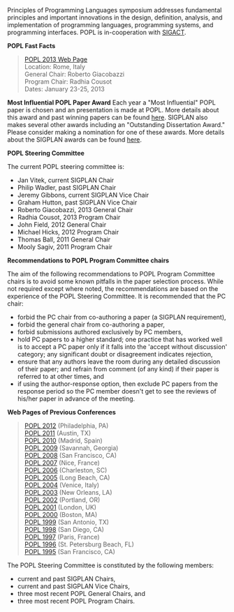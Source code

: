 Principles of Programming Languages symposium addresses fundamental
principles and important innovations in the design, definition,
analysis, and implementation of programming languages, programming
systems, and programming interfaces. POPL is in-cooperation with
[SIGACT](http://www.acm.org/sigact).   

**POPL Fast Facts**
> [POPL 2013 Web Page](http://popl.mpi-sws.org/2013/)  
> Location: Rome, Italy  
> General Chair: Roberto Giacobazzi  
> Program Chair: Radhia Cousot  
> Dates: January 23-25, 2013  

**Most Influential POPL Paper Award**
Each year a "Most Influential" POPL paper is chosen and an
presentation is made at POPL. More details about this award and
past winning papers can be found [here](Awards/Conferences/POPL/Main). SIGPLAN
also makes several other awards including an "Outstanding
Dissertation Award." Please consider making a nomination for one of
these awards.  More details about the SIGPLAN awards can be found
[here](Awards/Main).

**POPL Steering Committee**

The current POPL steering committee is:

-   Jan Vitek, current SIGPLAN Chair
-   Philip Wadler, past SIGPLAN Chair
-   Jeremy Gibbons, current SIGPLAN Vice Chair
-   Graham Hutton, past SIGPLAN Vice Chair
-   Roberto Giacobazzi, 2013 General Chair
-   Radhia Cousot, 2013 Program Chair
-   John Field, 2012 General Chair
-   Michael Hicks, 2012 Program Chair
-   Thomas Ball, 2011 General Chair
-   Mooly Sagiv, 2011 Program Chair

**Recommendations to POPL Program Committee chairs**

The aim of the following recommendations to POPL Program Committee
chairs is to avoid some known pitfalls in the paper selection
process. While not required except where noted, the recommendations
are based on the experience of the POPL Steering Committee.
It is recommended that the PC chair:
-   forbid the PC chair from co-authoring a paper (a SIGPLAN
    requirement),
-   forbid the general chair from co-authoring a paper,
-   forbid submissions authored exclusively by PC members,
-   hold PC papers to a higher standard; one practice that has
    worked well is to accept a PC paper only if it falls into the
    'accept without discussion' category; any significant doubt or
    disagreement indicates rejection,
-   ensure that any authors leave the room during any detailed
    discussion of their paper; and refrain from comment (of any kind)
    if their paper is referred to at other times, and
-   if using the author-response option, then exclude PC papers
    from the response period so the PC member doesn't get to see the
    reviews of his/her paper in advance of the meeting.  

**Web Pages of Previous Conferences**  
> [POPL 2012](http://www.cse.psu.edu/popl/12/) (Philadelphia, PA)  
> [POPL 2011](http://www.cse.psu.edu/popl/11/) (Austin, TX)  
> [POPL 2010](http://www.cse.psu.edu/popl/10/) (Madrid, Spain)  
> [POPL 2009](http://www.cs.ucsd.edu/popl/09/) (Savannah, Georgia)  
> [POPL 2008](http://www.cs.ucsd.edu/popl/08/) (San Francisco, CA)  
> [POPL 2007](http://www.cs.ucsd.edu/popl/07/) (Nice, France)  
> [POPL 2006](http://www.cs.princeton.edu/~dpw/popl/06/) (Charleston, SC)  
> [POPL 2005](http://www.cs.princeton.edu/~dpw/popl/05/) (Long Beach, CA)  
> [POPL 2004](http://cristal.inria.fr/POPL2004/) (Venice, Italy)  
> [POPL 2003](http://www.cs.berkeley.edu/~aiken/popl03/) (New Orleans, LA)  
> [POPL 2002](http://www.cse.ogi.edu/PacSoft/conf/popl/) (Portland, OR)  
> [POPL 2001](http://www.daimi.au.dk/~popl01/) (London, UK)   
> [POPL 2000](http://www.research.ibm.com/people/w/wegman/POPL.html) (Boston, MA)   
> [POPL 1999](http://www.cs.princeton.edu/~appel/popl99/) (San Antonio, TX)   
> [POPL 1998](http://cm.bell-labs.com/cm/cs/who/dbm/POPL98/index.html) (San Diego, CA)   
> [POPL 1997](http://www.cs.umd.edu/~pugh/popl97/) (Paris, France)   
> [POPL 1996](ftp://parcftp.xerox.com/pub/popl96/popl96.html) (St. Petersburg Beach, FL)   
> [POPL 1995](http://www.cs.wustl.edu/~cytron/popl95.html) (San Francisco, CA)  

The POPL Steering Committee is constituted by the following members:  

-   current and past SIGPLAN Chairs,
-   current and past SIGPLAN Vice Chairs,
-   three most recent POPL General Chairs, and
-   three most recent POPL Program Chairs.  
